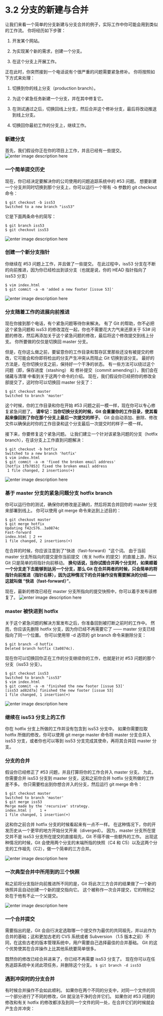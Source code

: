 # 3.2 分支的新建与合并


让我们来看一个简单的分支新建与分支合并的例子，实际工作中你可能会用到类似的工作流。 你将经历如下步骤：

1. 开发某个网站。

2. 为实现某个新的需求，创建一个分支。

3. 在这个分支上开展工作。

正在此时，你突然接到一个电话说有个很严重的问题需要紧急修补。 你将按照如下方式来处理：

1. 切换到你的线上分支（production branch）。

2. 为这个紧急任务新建一个分支，并在其中修复它。

3. 在测试通过之后，切换回线上分支，然后合并这个修补分支，最后将改动推送到线上分支。

4. 切换回你最初工作的分支上，继续工作。

### 新建分支
首先，我们假设你正在你的项目上工作，并且已经有一些提交。
![enter image description here](https://git-scm.com/book/en/v2/images/basic-branching-1.png)
### 一个简单提交历史
现在，你已经决定要解决你的公司使用的问题追踪系统中的 #53 问题。 想要新建一个分支并同时切换到那个分支上，你可以运行一个带有 -b 参数的 git checkout 命令：

    $ git checkout -b iss53
    Switched to a new branch "iss53"
它是下面两条命令的简写：

    $ git branch iss53
    $ git checkout iss53
![enter image description here](https://git-scm.com/book/en/v2/images/basic-branching-2.png)

### 创建一个新分支指针
你继续在 #53 问题上工作，并且做了一些提交。 在此过程中，iss53 分支在不断的向前推进，因为你已经检出到该分支（也就是说，你的 HEAD 指针指向了 iss53 分支）

    $ vim index.html
    $ git commit -a -m 'added a new footer [issue 53]'

![enter image description here](https://git-scm.com/book/en/v2/images/basic-branching-3.png)

### 分支随着工作的进展向前推进
现在你接到那个电话，有个紧急问题等待你来解决。 有了 Git 的帮助，你不必把这个紧急问题和 iss53 的修改混在一起，你也不需要花大力气来还原关于 53# 问题的修改，然后再添加关于这个紧急问题的修改，最后将这个修改提交到线上分支。 你所要做的仅仅是切换回 master 分支。

但是，在你这么做之前，要留意你的工作目录和暂存区里那些还没有被提交的修改，它可能会和你即将检出的分支产生冲突从而阻止 Git 切换到该分支。 最好的方法是，在你切换分支之前，保持好一个干净的状态。 有一些方法可以绕过这个问题（即，保存进度（stashing） 和 修补提交（commit amending）），我们会在 储藏与清理 中看到关于这两个命令的介绍。 现在，我们假设你已经把你的修改全部提交了，这时你可以切换回 master 分支了：

    $ git checkout master
    Switched to branch 'master'

这个时候，你的工作目录和你在开始 #53 问题之前一模一样，现在你可以专心修复紧急问题了。 **请牢记：当你切换分支的时候，Git 会重置你的工作目录，使其看起来像回到了你在那个分支上最后一次提交的样子**。 Git 会自动添加、删除、修改文件以确保此时你的工作目录和这个分支最后一次提交时的样子一模一样。

接下来，你要修复这个紧急问题。 让我们建立一个针对该紧急问题的分支（hotfix branch），在该分支上工作直到问题解决：

    $ git checkout -b hotfix
    Switched to a new branch 'hotfix'
    $ vim index.html
    $ git commit -a -m 'fixed the broken email address'
    [hotfix 1fb7853] fixed the broken email address
     1 file changed, 2 insertions(+)

![enter image description here](https://git-scm.com/book/en/v2/images/basic-branching-4.png)

### 基于 master 分支的紧急问题分支 hotfix branch
你可以运行你的测试，确保你的修改是正确的，然后将其合并回你的 master 分支来部署到线上。 你可以使用 git merge 命令来达到上述目的：

    $ git checkout master
    $ git merge hotfix
    Updating f42c576..3a0874c
    Fast-forward
    index.html | 2 ++
    1 file changed, 2 insertions(+)

在合并的时候，你应该注意到了"快进（fast-forward）"这个词。 由于当前 master 分支所指向的提交是你当前提交（有关 hotfix 的提交）的直接上游，所以 Git 只是简单的将指针向前移动。
**换句话说，当你试图合并两个分支时，如果顺着一个分支走下去能够到达另一个分支，那么 Git 在合并两者的时候，只会简单的将指针向前推进（指针右移），因为这种情况下的合并操作没有需要解决的分歧——这就叫做 “快进（fast-forward）”**。

  现在，最新的修改已经在 master 分支所指向的提交快照中，你可以着手发布该修复了。
  ![enter image description here](https://git-scm.com/book/en/v2/images/basic-branching-5.png)

  ### master 被快进到 hotfix
关于这个紧急问题的解决方案发布之后，你准备回到被打断之前时的工作中。 然而，你应该先删除 hotfix 分支，因为你已经不再需要它了 —— master 分支已经指向了同一个位置。 你可以使用带 -d 选项的 git branch 命令来删除分支：

    $ git branch -d hotfix
    Deleted branch hotfix (3a0874c).

  现在你可以切换回你正在工作的分支继续你的工作，也就是针对 #53 问题的那个分支（iss53 分支）。

    $ git checkout iss53
    Switched to branch "iss53"
    $ vim index.html
    $ git commit -a -m 'finished the new footer [issue 53]'
    [iss53 ad82d7a] finished the new footer [issue 53]
    1 file changed, 1 insertion(+)

  ![enter image description here](https://git-scm.com/book/en/v2/images/basic-branching-6.png)

### 继续在 iss53 分支上的工作
你在 hotfix 分支上所做的工作并没有包含到 iss53 分支中。 如果你需要拉取 hotfix 所做的修改，你可以使用 git merge master 命令将 master 分支合并入 iss53 分支，或者你也可以等到 iss53 分支完成其使命，再将其合并回 master 分支。

### 分支的合并
假设你已经修正了 #53 问题，并且打算将你的工作合并入 master 分支。 为此，你需要合并 iss53 分支到 master 分支，这和之前你合并 hotfix 分支所做的工作差不多。 你只需要检出到你想合并入的分支，然后运行 git merge 命令：

    $ git checkout master
    Switched to branch 'master'
    $ git merge iss53
    Merge made by the 'recursive' strategy.
    index.html |    1 +
    1 file changed, 1 insertion(+)

  这和你之前合并 hotfix 分支的时候看起来有一点不一样。 在这种情况下，你的开发历史从一个更早的地方开始分叉开来（diverged）。 因为，master 分支所在提交并不是 iss53 分支所在提交的直接祖先，Git 不得不做一些额外的工作。 出现这种情况的时候，Git 会使用两个分支的末端所指的快照（C4 和 C5）以及这两个分支的工作祖先（C2），做一个简单的三方合并。

  ![enter image description here](https://git-scm.com/book/en/v2/images/basic-merging-1.png)

### 一次典型合并中所用到的三个快照
和之前将分支指针向前推进所不同的是，Git 将此次三方合并的结果做了一个新的快照并且自动创建一个新的提交指向它。 这个被称作一次合并提交，它的特别之处在于他有不止一个父提交。

![enter image description here](https://git-scm.com/book/en/v2/images/basic-merging-2.png)

### 一个合并提交
需要指出的是，Git 会自行决定选取哪一个提交作为最优的共同祖先，并以此作为合并的基础；这和更加古老的 CVS 系统或者 Subversion （1.5 版本之前）不同，在这些古老的版本管理系统中，用户需要自己选择最佳的合并基础。 Git 的这个优势使其在合并操作上比其他系统要简单很多。

既然你的修改已经合并进来了，你已经不再需要 iss53 分支了。 现在你可以在任务追踪系统中关闭此项任务，并删除这个分支。
`$ git branch -d iss53`

### 遇到冲突时的分支合并
有时候合并操作不会如此顺利。 如果你在两个不同的分支中，对同一个文件的同一个部分进行了不同的修改，Git 就没法干净的合并它们。 如果你对 #53 问题的修改和有关 hotfix 的修改都涉及到同一个文件的同一处，在合并它们的时候就会产生合并冲突：
